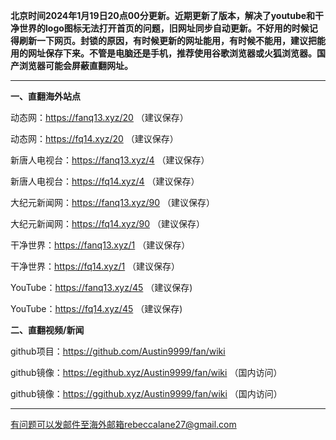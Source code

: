 **北京时间2024年1月19日20点00分更新。近期更新了版本，解决了youtube和干净世界的logo图标无法打开首页的问题，旧网址同步自动更新。不好用的时候记得刷新一下网页。封锁的原因，有时候更新的网址能用，有时候不能用，建议把能用的网址保存下来。不管是电脑还是手机，推荐使用谷歌浏览器或火狐浏览器。国产浏览器可能会屏蔽直翻网址。**

***

**一、直翻海外站点**

动态网：https://fanq13.xyz/20 （建议保存）

动态网：https://fq14.xyz/20 （建议保存）

新唐人电视台：https://fanq13.xyz/4 （建议保存）

新唐人电视台：https://fq14.xyz/4 （建议保存）

大纪元新闻网：https://fanq13.xyz/90 （建议保存）

大纪元新闻网：https://fq14.xyz/90 （建议保存）

干净世界：https://fanq13.xyz/1 （建议保存）

干净世界：https://fq14.xyz/1 （建议保存）

YouTube：https://fanq13.xyz/45 （建议保存)

YouTube：https://fq14.xyz/45 （建议保存)

**二、直翻视频/新闻**

github项目：https://github.com/Austin9999/fan/wiki

github镜像：https://egithub.xyz/Austin9999/fan/wiki （国内访问）

github镜像：https://ggithub.xyz/Austin9999/fan/wiki （国内访问）

***


有问题可以发邮件至海外邮箱rebeccalane27@gmail.com

